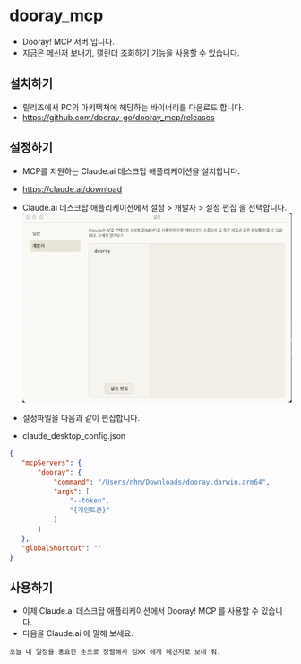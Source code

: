 # dooray_mcp
* Dooray! MCP 서버 입니다. 
* 지금은 메신저 보내기, 캘린더 조회하기 기능을 사용할 수 있습니다. 

## 설치하기
* 릴리즈에서 PC의 아키텍쳐에 해당하는 바이너리를 다운로드 합니다. 
* https://github.com/dooray-go/dooray_mcp/releases

## 설정하기 
* MCP를 지원하는 Claude.ai 데스크탑 애플리케이션을 설치합니다.
* https://claude.ai/download

* Claude.ai 데스크탑 애플리케이션에서 설정 > 개발자 > 설정 편집 을 선택합니다. 
![img.png](img.png)
* 설정파일을 다음과 같이 편집합니다. 
* claude_desktop_config.json

 ```json
{
    "mcpServers": {
        "dooray": {
            "command": "/Users/nhn/Downloads/dooray.darwin.arm64",
            "args": [
                "--token",
                "{개인토큰}"
            ]
        }
    },
    "globalShortcut": ""
}
```

## 사용하기
* 이제 Claude.ai 데스크탑 애플리케이션에서 Dooray! MCP 를 사용할 수 있습니다.
* 다음을 Claude.ai 에 말해 보세요.
```shell
오늘 내 일정을 중요한 순으로 정렬해서 김XX 에게 메신저로 보내 줘.
```